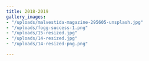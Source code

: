 ```yaml
---
title: 2018-2019
gallery_images:
- "/uploads/malvestida-magazine-295605-unsplash.jpg"
- "/uploads/fogg-success-1.png"
- "/uploads/15-resized.jpg"
- "/uploads/14-resized.jpg"
- "/uploads/14-resized-png.png"

---
```


